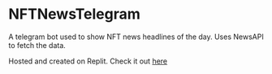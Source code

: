# NFTNewsTelegram
A telegram bot used to show NFT news headlines of the day. Uses NewsAPI to fetch the data.

Hosted and created on Replit. Check it out <a href="https://replit.com/@yazyyyyy/NFTNewsTelegram?v=1">here</a>
